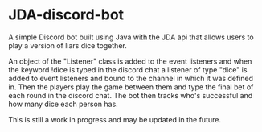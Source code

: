 # JDA-discord-bot
A simple Discord bot built using Java with the JDA api that allows users to play a version of liars dice together.

An object of the "Listener" class is added to the event listeners and when the keyword !dice is typed in the discord chat a listener of type "dice" is added to event listeners and bound to the channel in which it was defined in. Then the players play the game between them and type the final bet of each round in the discord chat. The bot then tracks who's successful and how many dice each person has.

This is still a work in progress and may be updated in the future.
